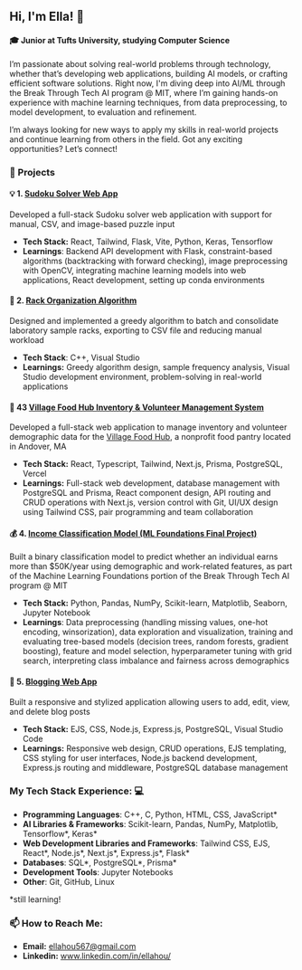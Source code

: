 ## Hi, I'm Ella! 👋
#### 🎓 Junior at Tufts University, studying Computer Science
I’m passionate about solving real-world problems through technology, whether that’s developing web applications, building AI models, or crafting efficient software solutions. Right now, I'm diving deep into AI/ML through the Break Through Tech AI program @ MIT, where I’m gaining hands-on experience with machine learning techniques, from data preprocessing, to model development, to evaluation and refinement. 

I’m always looking for new ways to apply my skills in real-world projects and continue learning from others in the field. Got any exciting opportunities? Let’s connect!

### 🚀 Projects

#### 💡 1. [Sudoku Solver Web App](https://github.com/ellayipinghou/sudoku-new)
Developed a full-stack Sudoku solver web application with support for manual, CSV, and image-based puzzle input
* **Tech Stack:** React, Tailwind, Flask, Vite, Python, Keras, Tensorflow
* **Learnings**: Backend API development with Flask, constraint-based algorithms (backtracking with forward checking), image preprocessing with OpenCV, integrating machine learning models into web applications, React development, setting up conda environments

#### 💉 2. [Rack Organization Algorithm](https://github.com/ellayipinghou/rack-algorithm)
Designed and implemented a greedy algorithm to batch and consolidate laboratory sample racks, exporting to CSV file and reducing manual workload
* **Tech Stack**: C++, Visual Studio
* **Learnings:** Greedy algorithm design, sample frequency analysis, Visual Studio development environment, problem-solving in real-world applications

#### 🍎 43 [Village Food Hub Inventory & Volunteer Management System](https://github.com/JumboCode/village-food-hub/tree/dev/app)
Developed a full-stack web application to manage inventory and volunteer demographic data for the [Village Food Hub](https://www.villagefoodhub.org/), a nonprofit food pantry located in Andover, MA
* **Tech Stack:** React, Typescript, Tailwind, Next.js, Prisma, PostgreSQL, Vercel
* **Learnings:** Full-stack web development, database management with PostgreSQL and Prisma, React component design, API routing and CRUD operations with Next.js, version control with Git, UI/UX design using Tailwind CSS, pair programming and team collaboration

#### 💰 4. [Income Classification Model (ML Foundations Final Project)](https://github.com/ellayipinghou/bttai-final-project)
Built a binary classification model to predict whether an individual earns more than $50K/year using demographic and work-related features, as part of the Machine Learning Foundations portion of the Break Through Tech AI program @ MIT
* **Tech Stack:** Python, Pandas, NumPy, Scikit-learn, Matplotlib, Seaborn, Jupyter Notebook
* **Learnings**: Data preprocessing (handling missing values, one-hot encoding, winsorization), data exploration and visualization, training and evaluating tree-based models (decision trees, random forests, gradient boosting), feature and model selection, hyperparameter tuning with grid search, interpreting class imbalance and fairness across demographics

#### 📝 5. [Blogging Web App](https://github.com/ellayipinghou/web-blog-app) 
Built a responsive and stylized application allowing users to add, edit, view, and delete blog posts
* **Tech Stack:** EJS, CSS, Node.js, Express.js, PostgreSQL, Visual Studio Code
* **Learnings:** Responsive web design, CRUD operations, EJS templating, CSS styling for user interfaces, Node.js backend development, Express.js routing and middleware, PostgreSQL database management

### My Tech Stack Experience: 💻
* **Programming Languages**: C++, C, Python, HTML, CSS, JavaScript*
* **AI Libraries & Frameworks**: Scikit-learn, Pandas, NumPy, Matplotlib, Tensorflow*, Keras*
* **Web Development Libraries and Frameworks**: Tailwind CSS, EJS, React*, Node.js*, Next.js*, Express.js*, Flask*
* **Databases**: SQL*, PostgreSQL*, Prisma*
* **Development Tools**: Jupyter Notebooks
* **Other**: Git, GitHub, Linux

\*still learning!

### 📫 How to Reach Me:
* **Email:** ellahou567@gmail.com
* **Linkedin:** www.linkedin.com/in/ellahou/

